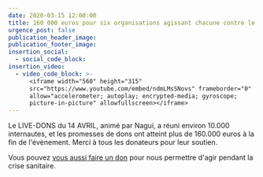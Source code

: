 ```yaml
---
date: 2020-03-15 12:00:00
title: 160 000 euros pour six organisations agissant chacune contre le Covid-19
urgence_post: false
publication_header_image:
publication_footer_image:
insertion_social:
  - social_code_block:
insertion_video:
  - video_code_block: >-
      <iframe width="560" height="315"
      src="https://www.youtube.com/embed/ndmLMsSNovs" frameborder="0"
      allow="accelerometer; autoplay; encrypted-media; gyroscope;
      picture-in-picture" allowfullscreen></iframe>
---
```


Le LIVE-DONS du 14 AVRIL, anim&eacute; par Nagui, a r&eacute;uni environ 10.000 internautes, et les promesses de dons ont atteint plus de 160.000 euros &agrave; la fin de l'&eacute;v&egrave;nement. Merci &agrave; tous les donateurs pour leur soutien.

Vous pouvez [vous aussi faire un don](https://don.ordredemaltefrance.org/?cid=11&amp;reserved_code_origine=Webcovid) pour nous permettre d'agir pendant la crise sanitaire.